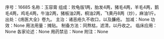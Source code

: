 序号：16685
名称：玉容膏
组成：败龟版1两，胎发4两，猪毛4两，羊毛4两，鹅毛4两，鸡毛4两，牛油2两，猪板油2两，桐油2两，飞黄丹8两（炒），麻油1斤。
出处：《疡医大全》卷九。
主治：诸恶疮久不收口，以及臁疮。
加减：None
功效：None
用法用量：摊贴。
制备方法：同熬枯，滤清，以丹收之。
临床应用：None
各家论述：None
用药禁忌：None
附注：None
